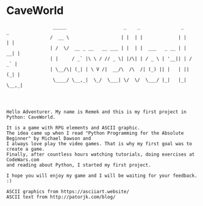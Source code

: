 # CaveWorld

                     _____                     _    _               _      _ 
                    /  __ \                   | |  | |             | |    | |
                    | /  \/  __ _ __   __ ___ | |  | |  ___   _ __ | |  __| |
                    | |     / _` |\ \ / // _ \| |/\| | / _ \ | '__|| | / _` |
                    | \__/\| (_| | \ V /|  __/\  /\  /| (_) || |   | || (_| |
                     \____/ \__,_|  \_/  \___| \/  \/  \___/ |_|   |_| \__,_|
                                        
                    
    
    
    Hello Adventurer. My name is Remek and this is my first project in Python: CaveWorld. 
    
    It is a game with RPG elements and ASCII graphic.
    The idea came up when I read "Python Programming for the Absolute Beginner" by Michael Dawson and 
    I always love play the video games. That is why my first goal was to create a game.
    Finally, after countless hours watching tutorials, doing exercises at CodeWars.com 
    and reading about Python, I started my first project.

    I hope you will enjoy my game and I will be waiting for your feedback. :) 
    
    ASCII graphics from https://asciiart.website/
    ASCII text from http://patorjk.com/blog/
    
